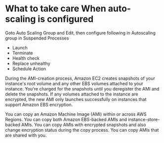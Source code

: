 # What to take care When auto-scaling is configured

Goto Auto Scaling Group and Edit, then configure following in Autoscaling group in Suspended Processes

* Launch
* Terminate
* Health check
* Replace unhealthy
* Schedule Action

During the AMI-creation process, Amazon EC2 creates snapshots of your instance's root volume and any other EBS volumes attached to your instance. You're charged for the snapshots until you deregister the AMI and delete the snapshots. If any volumes attached to the instance are encrypted, the new AMI only launches successfully on instances that support Amazon EBS encryption.


You can copy an Amazon Machine Image (AMI) within or across AWS Regions. You can copy both Amazon EBS-backed AMIs and instance-store-backed AMIs. You can copy AMIs with encrypted snapshots and also change encryption status during the copy process. You can copy AMIs that are shared with you.
